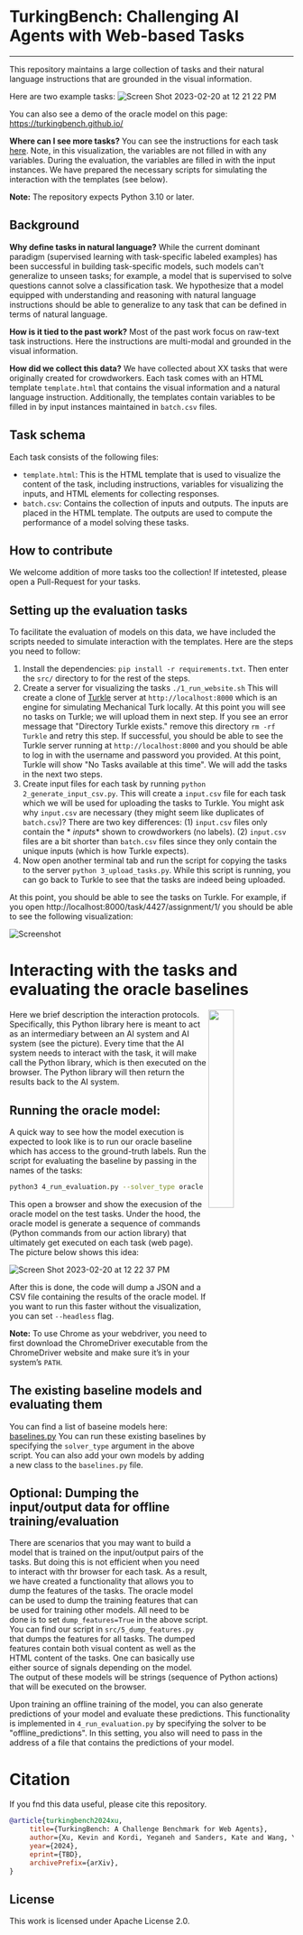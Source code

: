 # TurkingBench: Challenging AI Agents with Web-based Tasks 

<hr>


This repository maintains a large collection of tasks and their natural language instructions that are grounded in the
visual information.

Here are two example tasks:
![Screen Shot 2023-02-20 at 12 21 22 PM](https://user-images.githubusercontent.com/2441454/220168815-10c22ddd-2deb-422f-b41e-2203bee25e25.png)

You can also see a demo of the oracle model on this page: https://turkingbench.github.io/

**Where can I see more tasks?**
You can see the instructions for each task [here](https://jhu-clsp.github.io/turk-instructions/mturk.html).
Note, in this visualization, the variables are not filled in with any variables.
During the evaluation, the variables are filled in with the input instances.
We have prepared the necessary scripts for simulating the interaction with the templates (see below).

**Note:** The repository expects Python 3.10 or later.

Background
--- 

**Why define tasks in natural language?** While the current dominant paradigm (supervised learning with task-specific
labeled examples) has been
successful in building task-specific models, such models can't generalize to unseen tasks; for example, a model that is
supervised to solve questions
cannot solve a classification task. We hypothesize that a model equipped with understanding and reasoning with natural
language instructions should be able to generalize to any task that can be defined in terms of natural language.

**How is it tied to the past work?**
Most of the past work focus on raw-text task instructions. Here the instructions are multi-modal
and grounded in the visual information.

**How did we collect this data?**
We have collected about XX tasks that were originally created for crowdworkers.
Each task comes with an HTML template `template.html` that contains the visual information and a natural language
instruction.
Additionally, the templates contain variables to be filled in by input instances maintained in `batch.csv` files.



Task schema
--- 
Each task consists of the following files:

- `template.html`: This is the HTML template that is used to visualize the content of the task, including instructions,
  variables for visualizing the inputs, and HTML elements for collecting responses.
- `batch.csv`: Contains the collection of inputs and outputs. The inputs are placed in the HTML template. The outputs
  are used to compute the performance of a model solving these tasks.

How to contribute
---
We welcome addition of more tasks too the collection! If intetested, please open a Pull-Request for your tasks.


Setting up the evaluation tasks
--- 
To facilitate the evaluation of models on this data, we have included the scripts needed to simulate interaction with
the templates.
Here are the steps you need to follow:

1. Install the dependencies: `pip install -r requirements.txt`. Then enter the `src/` directory to for the rest of the
   steps.
2. Create a server for visualizing the tasks `./1_run_website.sh` This will create a clone
   of [Turkle](https://github.com/hltcoe/turkle/) server at `http://localhost:8000` which is an engine for simulating
   Mechanical Turk locally. At this point you will see no tasks on Turkle; we will upload them in next step. If you see
   an error message that "Directory Turkle exists." remove this directory `rm -rf Turkle` and retry this step. If
   successful, you should be able to see the Turkle server running at `http://localhost:8000` and you should be able to
   log in with the username and password you provided. At this point, Turkle will show "No Tasks available at this
   time". We will add the tasks in the next two steps.
3. Create input files for each task by running `python 2_generate_input_csv.py`. This will create a `input.csv` file for
   each task which we will be used for uploading the tasks to Turkle. You might ask why `input.csv` are necessary (they
   might seem like duplicates of `batch.csv`)? There are two key differences: (1) `input.csv` files only contain the *
   *inputs** shown to crowdworkers (no labels). (2) `input.csv` files are a bit shorter than `batch.csv` files since
   they only contain the unique inputs (which is how Turkle expects).
4. Now open another terminal tab and run the script for copying the tasks to the
   server `python 3_upload_tasks.py`. While this script is running, you can go back to Turkle to see that the tasks are 
   indeed being uploaded.

At this point, you should be able to see the tasks on Turkle. For example, if you open http://localhost:8000/task/4427/assignment/1/ you should be able to see the
following visualization:

![Screenshot](data/screenshot.png)


# Interacting with the tasks and evaluating the oracle baselines
<img style="float: right;" src="data/llm-python-browser-interaction.png" width="30%">
Here we brief description the interaction protocols. 
Specifically, this Python library here is meant to act as an intermediary between 
an AI system and AI system (see the picture). 
Every time that the AI system needs to interact with the task, it will make call the Python library, which is then executed on 
the browser. The Python library will then return the results back to the AI system.



## Running the oracle model: 
A quick way to see how the model execution is expected to look like is to run our oracle baseline which has access to the ground-truth labels. 
Run the script for evaluating the baseline by passing in the names of the
tasks: 
```bash
python3 4_run_evaluation.py --solver_type oracle  --tasks test_easy  --max_instance_count 20
```

This open a browser and show the execusion of the oracle model on the test tasks. 
Under the hood, the oracle model is generate a sequence of commands (Python commands from our action library) that ultimately get executed on each task (web page). The picture below shows this idea: 

![Screen Shot 2023-02-20 at 12 22 37 PM](https://user-images.githubusercontent.com/2441454/220168960-9080b552-446b-4385-bca3-7f662ce95e20.png)

After this is done, the code will dump a JSON and a CSV file containing the results of the oracle model.
If you want to run this faster without the visualization, you can set `--headless` flag.

**Note:** To use Chrome as your webdriver, you need to first download the ChromeDriver executable from the ChromeDriver website and make sure it’s in your system’s `PATH`.

## The existing baseline models and evaluating them 
You can find a list of baseine models here: [baselines.py](src%2Fevaluation%2Fbaselines.py)
You can run these existing baselines by specifying the `solver_type` argument in the above script.
You can also add your own models by adding a new class to the `baselines.py` file.

## Optional: Dumping the input/output data for offline training/evaluation  
There are scenarios that you may want to build a model that is trained on the input/output pairs of the tasks.
But doing this is not efficient when you need to interact with thr browser for each task.
As a result, we have created a functionality that allows you to dump the features of the tasks.
The oracle model can be used to dump the training features that can be used for training other models.
All need to be done is to set `dump_features=True` in the above script.
You can find our script in `src/5_dump_features.py` that dumps the features for all tasks.
The dumped features contain both visual content as well as the HTML content of the tasks.
One can basically use either source of signals depending on the model.
The output of these models will be strings (sequence of Python actions) that will be executed on the browser.
 
Upon training an offline training of the model, you can also generate predictions of your model and evaluate these predictions. 
This functionality is implemented in `4_run_evaluation.py` by specifying the solver to be "offline_predictions". 
In this setting, you also will need to pass in the address of a file that contains the predictions of your model.  


# Citation
If you fnd this data useful, please cite this repository.
```bibtex
@article{turkingbench2024xu,
     title={TurkingBench: A Challenge Benchmark for Web Agents},
     author={Xu, Kevin and Kordi, Yeganeh and Sanders, Kate and Wang, Yizhong and Byerly, Adam and Zhang, Jack and Van Durme, Benjamin and Khashabi, Daniel},
     year={2024},
     eprint={TBD},
     archivePrefix={arXiv},
}
```

License
--- 
This work is licensed under Apache License 2.0.

